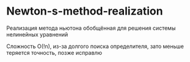 # Newton-s-method-realization
Реализация метода ньютона обобщённая для решения системы нелинейных уравнений

Сложность O(!n), из-за долгого поиска определителя, зато меньше теряется точность, позже исправлю
